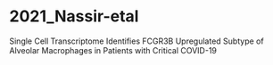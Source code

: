 # 2021_Nassir-etal
Single Cell Transcriptome Identifies FCGR3B Upregulated Subtype of Alveolar Macrophages in Patients with Critical COVID-19
